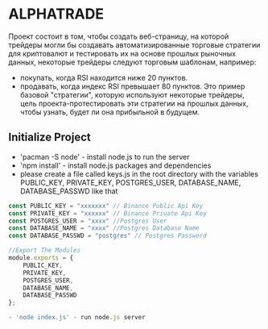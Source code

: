 # ALPHATRADE

Проект состоит в том, чтобы создать веб-страницу, на которой трейдеры могли бы создавать автоматизированные торговые стратегии для криптовалют и тестировать их на основе прошлых рыночных данных, некоторые трейдеры следуют торговым шаблонам, например:
- покупать, когда RSI находится ниже 20 пунктов.
- продавать, когда индекс RSI превышает 80 пунктов.
Это пример базовой "стратегии", которую используют некоторые трейдеры, цель проекта-протестировать эти стратегии на прошлых данных, чтобы узнать, будет ли она прибыльной в будущем.

## Initialize Project

- 'pacman -S node' - install node.js to run the server
- 'npm install' - install node.js packages and dependencies
- please create a file called keys.js in the root directory with the variables PUBLIC_KEY, PRIVATE_KEY, POSTGRES_USER, DATABASE_NAME, DATABASE_PASSWD like that
```javascript
const PUBLIC_KEY = "xxxxxxx" // Binance Public Api Key
const PRIVATE_KEY = "xxxxxx" // Binance Private Api Key
const POSTGRES_USER = "xxxx" //Postgres User
const DATABASE_NAME = "xxxx" //Postgres Database Name
const DATABASE_PASSWD = "postgres" // Postgres Password

//Export The Modules
module.exports = {
    PUBLIC_KEY,
    PRIVATE_KEY,
    POSTGRES_USER,
    DATABASE_NAME,
    DATABASE_PASSWD
};

- 'node index.js' - run node.js server
